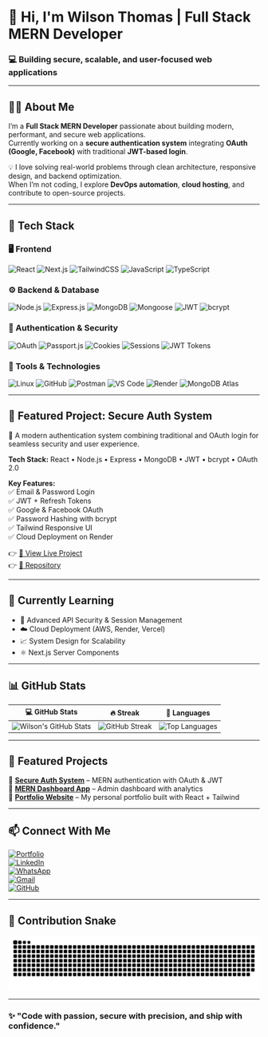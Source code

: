 # 👋 Hi, I'm Wilson Thomas | Full Stack MERN Developer  

### 💻 Building secure, scalable, and user-focused web applications  

---

## 🧑‍💻 About Me  
I’m a **Full Stack MERN Developer** passionate about building modern, performant, and secure web applications.  
Currently working on a **secure authentication system** integrating **OAuth (Google, Facebook)** with traditional **JWT-based login**.  

💡 I love solving real-world problems through clean architecture, responsive design, and backend optimization.  
When I’m not coding, I explore **DevOps automation**, **cloud hosting**, and contribute to open-source projects.  

---

## 🚀 Tech Stack  

### 🖥️ Frontend
![React](https://img.shields.io/badge/-React-61DAFB?logo=react&logoColor=black)
![Next.js](https://img.shields.io/badge/-Next.js-000000?logo=nextdotjs&logoColor=white)
![TailwindCSS](https://img.shields.io/badge/-Tailwind_CSS-38B2AC?logo=tailwind-css&logoColor=white)
![JavaScript](https://img.shields.io/badge/-JavaScript-F7DF1E?logo=javascript&logoColor=black)
![TypeScript](https://img.shields.io/badge/-TypeScript-3178C6?logo=typescript&logoColor=white)

### ⚙️ Backend & Database
![Node.js](https://img.shields.io/badge/-Node.js-339933?logo=node.js&logoColor=white)
![Express.js](https://img.shields.io/badge/-Express.js-000000?logo=express&logoColor=white)
![MongoDB](https://img.shields.io/badge/-MongoDB-47A248?logo=mongodb&logoColor=white)
![Mongoose](https://img.shields.io/badge/-Mongoose-880000?logo=mongoose&logoColor=white)
![JWT](https://img.shields.io/badge/-JWT-000000?logo=jsonwebtokens&logoColor=white)
![bcrypt](https://img.shields.io/badge/-bcrypt-003366?logo=lock&logoColor=white)

### 🔐 Authentication & Security
![OAuth](https://img.shields.io/badge/-OAuth-4285F4?logo=google&logoColor=white)
![Passport.js](https://img.shields.io/badge/-Passport.js-34E27A?logo=passport&logoColor=white)
![Cookies](https://img.shields.io/badge/-Cookies-FF6F00?logo=cookiecutter&logoColor=white)
![Sessions](https://img.shields.io/badge/-Sessions-008CBA?logo=express&logoColor=white)
![JWT Tokens](https://img.shields.io/badge/-JWT_Tokens-000000?logo=jsonwebtokens&logoColor=white)

### 🧰 Tools & Technologies
![Linux](https://img.shields.io/badge/-Linux-FCC624?logo=linux&logoColor=black)
![GitHub](https://img.shields.io/badge/-GitHub-181717?logo=github&logoColor=white)
![Postman](https://img.shields.io/badge/-Postman-FF6C37?logo=postman&logoColor=white)
![VS Code](https://img.shields.io/badge/-VS_Code-0078D4?logo=visual-studio-code&logoColor=white)
![Render](https://img.shields.io/badge/-Render-000000?logo=render&logoColor=white)
![MongoDB Atlas](https://img.shields.io/badge/-MongoDB_Atlas-47A248?logo=mongodb&logoColor=white)

---

## 🔐 Featured Project: Secure Auth System  
🚀 A modern authentication system combining traditional and OAuth login for seamless security and user experience.  

**Tech Stack:** React • Node.js • Express • MongoDB • JWT • bcrypt • OAuth 2.0  

**Key Features:**  
✅ Email & Password Login  
✅ JWT + Refresh Tokens  
✅ Google & Facebook OAuth  
✅ Password Hashing with bcrypt  
✅ Tailwind Responsive UI  
✅ Cloud Deployment on Render  

👉 [🔗 View Live Project](https://secureauth.vercel.app)  
👉 [💾 Repository](https://github.com/wilsonthomas/secure-auth-system)

---

## 🌱 Currently Learning  
- 🧠 Advanced API Security & Session Management  
- ☁️ Cloud Deployment (AWS, Render, Vercel)  
- 📈 System Design for Scalability  
- ⚛️ Next.js Server Components  

---

## 📊 GitHub Stats  

| 💻 GitHub Stats | 🔥 Streak | 💬 Languages |
|-----------------|-----------|---------------|
| ![Wilson's GitHub Stats](https://github-readme-stats.vercel.app/api?username=wilsonthomas&show_icons=true&theme=react) | ![GitHub Streak](https://github-readme-streak-stats.herokuapp.com/?user=wilsonthomas&theme=react) | ![Top Languages](https://github-readme-stats.vercel.app/api/top-langs/?username=wilsonthomas&layout=compact&theme=react) |

---

## 🧩 Featured Projects  

🔹 [**Secure Auth System**](https://github.com/wilsonthomas/secure-auth-system) – MERN authentication with OAuth & JWT  
🔹 [**MERN Dashboard App**](https://github.com/wilsonthomas/mern-dashboard) – Admin dashboard with analytics  
🔹 [**Portfolio Website**](https://portfolio-nine-drab-jhsaity53z.vercel.app/) – My personal portfolio built with React + Tailwind  

---

## 📫 Connect With Me  

[![Portfolio](https://img.shields.io/badge/-Portfolio-000000?logo=vercel&logoColor=white)](https://portfolio-nine-drab-jhsaity53z.vercel.app/)  
[![LinkedIn](https://img.shields.io/badge/-LinkedIn-0A66C2?logo=linkedin&logoColor=white)](https://linkedin.com/in/wilson-thomas-dev)  
[![WhatsApp](https://img.shields.io/badge/-WhatsApp-25D366?logo=whatsapp&logoColor=white)](https://wa.me/254794000000)  
[![Gmail](https://img.shields.io/badge/-Gmail-D14836?logo=gmail&logoColor=white)](mailto:wilsonwilly987@gmail.com)  
[![GitHub](https://img.shields.io/badge/-GitHub-181717?logo=github&logoColor=white)](https://github.com/wilsonthomas)  

---

## 🐍 Contribution Snake  
![snake gif](https://github.com/Platane/snk/raw/output/github-contribution-grid-snake.svg)

---

### ✨ "Code with passion, secure with precision, and ship with confidence."  
